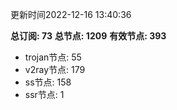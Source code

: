 更新时间2022-12-16 13:40:36

**总订阅: 73**
**总节点: 1209**
**有效节点: 393**
- trojan节点: 55
- v2ray节点: 179
- ss节点: 158
- ssr节点: 1
